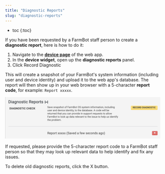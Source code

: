 ```yaml
---
title: "Diagnostic Reports"
slug: "diagnostic-reports"
---
```


* toc
{:toc}

If you have been requested by a FarmBot staff person to create a **diagnostic report**, here is how to do it:

1. Navigate to the **[device page](https://my.farm.bot/app/device)** of the web app.
2. In the **device widget**, open up the **diagnostic reports** panel.
3. Click <span class="fb-button fb-yellow">Record Diagnostic</span>

This will create a snapshot of your FarmBot's system information (including user and device identity) and upload it to the web app's database. The report will then show up in your web browser with a 5-character **report code**, for example: `Report xxxxx`.

![Screen Shot 2019-01-10 at 1.23.16 AM.png](_images/Screen_Shot_2019-01-10_at_1.23.16_AM.png)

If requested, please provide the 5-character report code to a FarmBot staff person so that they may look up relevant data to help identify and fix any issues.

To delete old diagnostic reports, click the <span class="fb-button fb-red">X</span> button.
